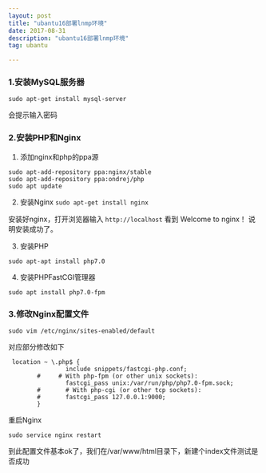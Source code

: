 ```yaml
---
layout: post
title: "ubantu16部署lnmp环境"
date: 2017-08-31
description: "ubantu16部署lnmp环境"
tag: ubantu

---
```


### 1.安装MySQL服务器

`sudo apt-get install mysql-server`

会提示输入密码

### 2.安装PHP和Nginx

1. 添加nginx和php的ppa源

```
sudo apt-add-repository ppa:nginx/stable
sudo apt-add-repository ppa:ondrej/php
sudo apt update
```
2. 安装Nginx
`sudo apt-get install nginx`

安装好nginx，打开浏览器输入 `http://localhost`    看到 Welcome to nginx！ 说明安装成功了。

3. 安装PHP

`sudo apt-apt install php7.0`

4. 安装PHPFastCGI管理器

`sudo apt install php7.0-fpm`

### 3.修改Nginx配置文件

`sudo vim /etc/nginx/sites-enabled/default`

对应部分修改如下


```
 location ~ \.php$ {
                include snippets/fastcgi-php.conf;
        #     # With php-fpm (or other unix sockets):
                fastcgi_pass unix:/var/run/php/php7.0-fpm.sock;
        #       # With php-cgi (or other tcp sockets):
        #       fastcgi_pass 127.0.0.1:9000;
        }
```

重启Nginx

`sudo service nginx restart`

到此配置文件基本ok了，我们在/var/www/html目录下，新建个index文件测试是否成功
